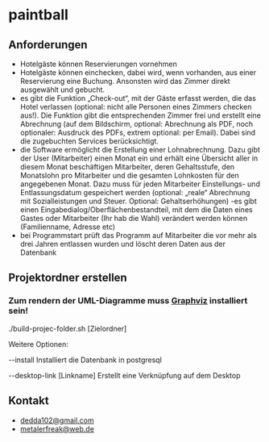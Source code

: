 # paintball

## Anforderungen

- Hotelgäste können Reservierungen vornehmen
- Hotelgäste können einchecken, dabei wird, wenn vorhanden, aus einer
Reservierung eine Buchung. Ansonsten wird das Zimmer direkt ausgewählt und gebucht.
- es gibt die Funktion „Check-out“, mit der Gäste erfasst werden, die das Hotel verlassen (optional: nicht alle
Personen eines Zimmers checken aus!). Die Funktion gibt die entsprechenden Zimmer frei und
erstellt eine Abrechnung (auf dem Bildschirm, optional: Abrechnung als PDF, noch optionaler:
Ausdruck des PDFs, extrem optional: per Email). Dabei sind die zugebuchten Services berücksichtigt.
- die Software ermöglicht die Erstellung einer Lohnabrechnung. Dazu gibt der User
(Mitarbeiter) einen Monat ein und erhält eine Übersicht aller in diesem Monat beschäftigen
Mitarbeiter, deren Gehaltsstufe, den Monatslohn pro Mitarbeiter und die gesamten Lohnkosten  für  den angegebenen Monat. Dazu muss für jeden Mitarbeiter Einstellungs- und Entlassungsdatum gespeichert werden (optional: „reale“ Abrechnung mit Sozialleistungen und Steuer. Optional: Gehaltserhöhungen)
-es gibt einen Eingabedialog/Oberflächenbestandteil, mit dem die Daten eines Gastes oder Mitarbeiter
(Ihr hab die Wahl) verändert werden können (Familienname, Adresse etc)
- bei Programmstart prüft das Programm auf Mitarbeiter die vor mehr als drei Jahren
entlassen wurden und löscht deren Daten aus der Datenbank

## Projektordner erstellen

### Zum rendern der UML-Diagramme muss [Graphviz](http://www.graphviz.org/) installiert sein!

./build-projec-folder.sh \[Zielordner\]

Weitere Optionen:

--install                   Installiert die Datenbank in postgresql

--desktop-link \[Linkname\] Erstellt eine Verknüpfung auf dem Desktop

## Kontakt

- dedda102@gmail.com
- metalerfreak@web.de
